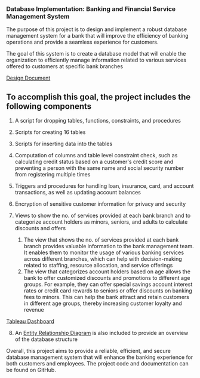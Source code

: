 ### Database Implementation: Banking and Financial Service Management System

The purpose of this project is to design and implement a robust database management system for a bank that will improve the efficiency of banking operations and provide a seamless experience for customers. 

The goal of this system is to create a database model that will enable the organization to efficiently manage information related to various services offered to customers at specific bank branches

[Design Document](https://github.com/hazellobo/Banking-and-Financial-Service-Management/blob/main/Database%20Design%20and%20Initial%20ERD.pdf)

## To accomplish this goal, the project includes the following components
1. A script for dropping tables, functions, constraints, and procedures

2. Scripts for creating 16 tables

3. Scripts for inserting data into the tables

4. Computation of columns and table level constraint check, such as calculating credit status based on a customer's credit score and preventing a person with the same name and social security number from registering multiple times

5. Triggers and procedures for handling loan, insurance, card, and account transactions, as well as updating account balances

6. Encryption of sensitive customer information for privacy and security

7. Views to show the no. of services provided at each bank branch and to categorize account holders as minors, seniors, and adults to calculate discounts and offers 
   1. The view that shows the no. of services provided at each bank branch provides valuable information to the bank management team. It enables them to monitor the       usage of various banking services across different branches, which can help with decision-making related to staffing, resource allocation, and service               offerings        
   2. The view that categorizes account holders based on age allows the bank to offer customized discounts and promotions to different age groups. For example, they       can offer special savings account interest rates or credit card rewards to seniors or offer discounts on banking fees to minors. This can help the bank               attract and retain customers in different age groups, thereby increasing customer loyalty and revenue

[Tableau Dashboard](https://github.com/hazellobo/Banking-and-Financial-Service-Management/blob/main/Bank%20Management%20Dashboard.pdf)

8. An [Entity Relationship Diagram](https://github.com/hazellobo/Banking-and-Financial-Service-Management/blob/main/Final%20ERD.pdf) is also included to provide an overview of the database structure

Overall, this project aims to provide a reliable, efficient, and secure database management system that will enhance the banking experience for both customers and employees. The project code and documentation can be found on GitHub.



